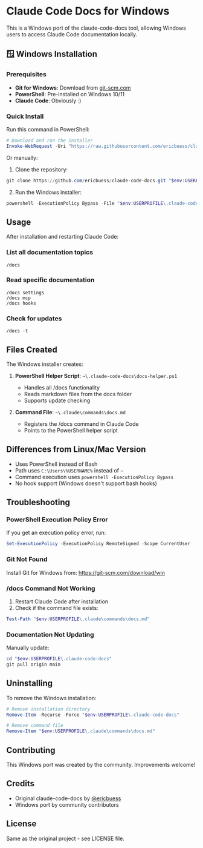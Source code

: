 # Claude Code Docs for Windows

This is a Windows port of the claude-code-docs tool, allowing Windows users to access Claude Code documentation locally.

## 🪟 Windows Installation

### Prerequisites

- **Git for Windows**: Download from [git-scm.com](https://git-scm.com/download/win)
- **PowerShell**: Pre-installed on Windows 10/11
- **Claude Code**: Obviously :)

### Quick Install

Run this command in PowerShell:

```powershell
# Download and run the installer
Invoke-WebRequest -Uri "https://raw.githubusercontent.com/ericbuess/claude-code-docs/main/install-windows.ps1" -OutFile "$env:TEMP\install-claude-docs.ps1"; powershell -ExecutionPolicy Bypass -File "$env:TEMP\install-claude-docs.ps1"
```

Or manually:

1. Clone the repository:
```powershell
git clone https://github.com/ericbuess/claude-code-docs.git "$env:USERPROFILE\.claude-code-docs"
```

2. Run the Windows installer:
```powershell
powershell -ExecutionPolicy Bypass -File "$env:USERPROFILE\.claude-code-docs\install-windows.ps1"
```

## Usage

After installation and restarting Claude Code:

### List all documentation topics
```
/docs
```

### Read specific documentation
```
/docs settings
/docs mcp
/docs hooks
```

### Check for updates
```
/docs -t
```

## Files Created

The Windows installer creates:

1. **PowerShell Helper Script**: `~\.claude-code-docs\docs-helper.ps1`
   - Handles all /docs functionality
   - Reads markdown files from the docs folder
   - Supports update checking

2. **Command File**: `~\.claude\commands\docs.md`
   - Registers the /docs command in Claude Code
   - Points to the PowerShell helper script

## Differences from Linux/Mac Version

- Uses PowerShell instead of Bash
- Path uses `C:\Users\%USERNAME%` instead of `~`
- Command execution uses `powershell -ExecutionPolicy Bypass`
- No hook support (Windows doesn't support bash hooks)

## Troubleshooting

### PowerShell Execution Policy Error

If you get an execution policy error, run:
```powershell
Set-ExecutionPolicy -ExecutionPolicy RemoteSigned -Scope CurrentUser
```

### Git Not Found

Install Git for Windows from: https://git-scm.com/download/win

### /docs Command Not Working

1. Restart Claude Code after installation
2. Check if the command file exists:
```powershell
Test-Path "$env:USERPROFILE\.claude\commands\docs.md"
```

### Documentation Not Updating

Manually update:
```powershell
cd "$env:USERPROFILE\.claude-code-docs"
git pull origin main
```

## Uninstalling

To remove the Windows installation:

```powershell
# Remove installation directory
Remove-Item -Recurse -Force "$env:USERPROFILE\.claude-code-docs"

# Remove command file
Remove-Item "$env:USERPROFILE\.claude\commands\docs.md"
```

## Contributing

This Windows port was created by the community. Improvements welcome!

## Credits

- Original claude-code-docs by [@ericbuess](https://github.com/ericbuess)
- Windows port by community contributors

## License

Same as the original project - see LICENSE file.